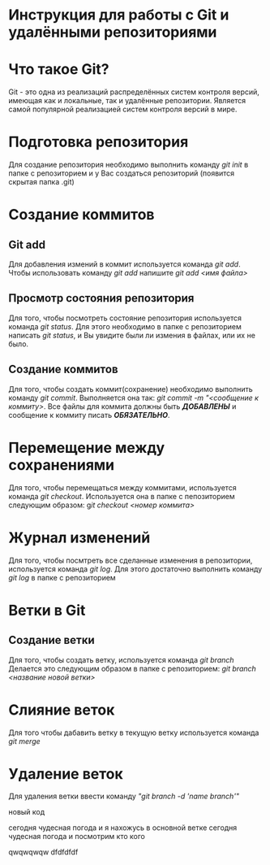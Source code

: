 # Инструкция для работы с Git и удалёнными репозиториями
Что такое Git?
===
Git - это одна из реализаций распределённых систем контроля версий, имеющая как и локальные, так и удалённые репозитории. Является самой популярной реализацией систем контроля версий в мире.

Подготовка репозитория
===
Для создание репозитория необходимо выполнить команду *git init* в папке с репозиторием и у Вас создаться репозиторий (появится скрытая папка .git)
# Cоздание коммитов
## Git add
Для добавления измений в коммит используется команда _git add_. Чтобы использовать команду *git add* напишите *git add <имя файла>*
## Просмотр состояния репозитория
Для того, чтобы посмотреть состояние репозитория используется команда *git status*. Для этого необходимо в папке с репозиторием написать *git status*, и Вы увидите были ли измения в файлах, или их не было.

## Создание коммитов
Для того, чтобы создать коммит(сохранение) необходимо выполнить команду *git commit*. Выполняется она так: *git commit -m "<сообщение к коммиту>*. Все файлы для коммита должны быть _**ДОБАВЛЕНЫ**_ и сообщение к коммиту писать _**ОБЯЗАТЕЛЬНО**_.

# Перемещение между сохранениями
Для того, чтобы перемещаться между коммитами, используется команда *git checkout*. Используется она в папке с пепозиторием следующим образом: g*it checkout <номер коммита>*

# Журнал изменений
Для того, чтобы посмтреть все сделанные изменения в репозитории, используется команда *git log*. Для этого достаточно выполнить команду *git log* в папке с репозиторием

# Ветки в Git
## Создание ветки
Для того, чтобы создать ветку, используется команда *git branch* Делается это следующим образом в папке с репозиторием: *git branch <название новой ветки>*

# Слияние веток
Для того чтобы дабавить ветку в текущую ветку используется команда *git merge*

# Удаление веток
Для удаления ветки ввести команду *"git branch -d 'name branch'"*


новый код

сегодня чудесная погода и я нахожусь в основной ветке
сегодня чудесная погода и посмотрим кто кого

qwqwqwqw
dfdfdfdf
